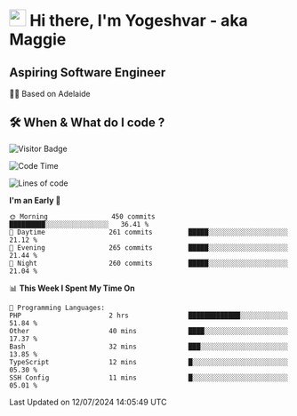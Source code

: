 <h1><img src="https://emojis.slackmojis.com/emojis/images/1531849430/4246/blob-sunglasses.gif?1531849430" width="30"/> Hi there, I'm Yogeshvar - aka Maggie</h1>

## Aspiring Software Engineer
🏂🏻  Based on Adelaide 

## 🛠 When & What do I code ?  

![Visitor Badge](https://visitor-badge.feriirawann.repl.co?username=yogeshvar&repo=yogeshvar&label=Visitors&style=plastic&color=%23457BFF&contentType=svg)

<!--START_SECTION:waka-->
![Code Time](http://img.shields.io/badge/Code%20Time-2%2C909%20hrs%208%20mins-blue)

![Lines of code](https://img.shields.io/badge/From%20Hello%20World%20I%27ve%20Written-4.2%20million%20lines%20of%20code-blue)

**I'm an Early 🐤** 

```text
🌞 Morning                450 commits         █████████░░░░░░░░░░░░░░░░   36.41 % 
🌆 Daytime                261 commits         █████░░░░░░░░░░░░░░░░░░░░   21.12 % 
🌃 Evening                265 commits         █████░░░░░░░░░░░░░░░░░░░░   21.44 % 
🌙 Night                  260 commits         █████░░░░░░░░░░░░░░░░░░░░   21.04 % 
```


📊 **This Week I Spent My Time On** 

```text
💬 Programming Languages: 
PHP                      2 hrs               █████████████░░░░░░░░░░░░   51.84 % 
Other                    40 mins             ████░░░░░░░░░░░░░░░░░░░░░   17.37 % 
Bash                     32 mins             ███░░░░░░░░░░░░░░░░░░░░░░   13.85 % 
TypeScript               12 mins             █░░░░░░░░░░░░░░░░░░░░░░░░   05.30 % 
SSH Config               11 mins             █░░░░░░░░░░░░░░░░░░░░░░░░   05.01 % 
```


 Last Updated on 12/07/2024 14:05:49 UTC
<!--END_SECTION:waka-->

